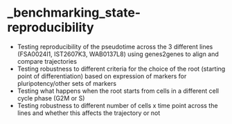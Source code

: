 # _benchmarking_state-reproducibility

- Testing reproducibility of the pseudotime across the 3 different lines  (FSA0024I1, IST2607K3, WAB0137L8) using genes2genes to align and compare trajectories
- Testing robustness to different criteria for the choice of the root (starting point of differentiation) based on expression of markers for pluripotency/other sets of markers
- Testing what happens when the root starts from cells in a different cell cycle phase (G2M or S)
- Testing robustness to different number of cells x time point across the lines and whether this affects the trajectory or not
